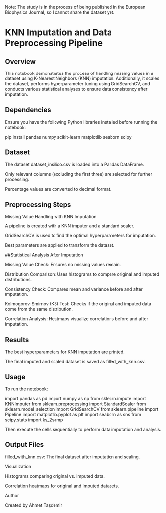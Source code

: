 Note: The study is in the process of being published in the European Biophysics Journal, so I cannot share the dataset yet.

# KNN Imputation and Data Preprocessing Pipeline

## Overview

This notebook demonstrates the process of handling missing values in a dataset using K-Nearest Neighbors (KNN) imputation. Additionally, it scales the dataset, performs hyperparameter tuning using GridSearchCV, and conducts various statistical analyses to ensure data consistency after imputation.

## Dependencies

Ensure you have the following Python libraries installed before running the notebook:

pip install pandas numpy scikit-learn matplotlib seaborn scipy

## Dataset

The dataset dataset_insilico.csv is loaded into a Pandas DataFrame.

Only relevant columns (excluding the first three) are selected for further processing.

Percentage values are converted to decimal format.

## Preprocessing Steps

Missing Value Handling with KNN Imputation

A pipeline is created with a KNN imputer and a standard scaler.

GridSearchCV is used to find the optimal hyperparameters for imputation.

Best parameters are applied to transform the dataset.

##Statistical Analysis After Imputation

Missing Value Check: Ensures no missing values remain.

Distribution Comparison: Uses histograms to compare original and imputed distributions.

Consistency Check: Compares mean and variance before and after imputation.

Kolmogorov-Smirnov (KS) Test: Checks if the original and imputed data come from the same distribution.

Correlation Analysis: Heatmaps visualize correlations before and after imputation.

## Results

The best hyperparameters for KNN imputation are printed.

The final imputed and scaled dataset is saved as filled_with_knn.csv.

## Usage

To run the notebook:

import pandas as pd
import numpy as np
from sklearn.impute import KNNImputer
from sklearn.preprocessing import StandardScaler
from sklearn.model_selection import GridSearchCV
from sklearn.pipeline import Pipeline
import matplotlib.pyplot as plt
import seaborn as sns
from scipy.stats import ks_2samp

Then execute the cells sequentially to perform data imputation and analysis.

## Output Files

filled_with_knn.csv: The final dataset after imputation and scaling.

Visualization

Histograms comparing original vs. imputed data.

Correlation heatmaps for original and imputed datasets.

Author

Created by Ahmet Taşdemir

